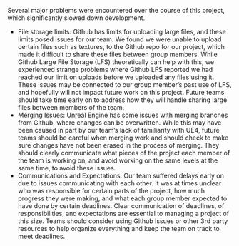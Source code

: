 Several major problems were encountered over the course of this project, which significantly slowed down development.
 - File storage limits: Github has limits for uploading large files, and these limits posed issues for our team. We found we were unable to upload certain files such as textures, to the Github repo for our project, which made it difficult to share these files between group members. While Github Large File Storage (LFS) theoretically can help with this, we experienced strange problems where Github LFS reported we had reached our limit on uploads before we uploaded any files using it. These issues may be connected to our group member’s past use of LFS, and hopefully will not impact future work on this project. Future teams should take time early on to address how they will handle sharing large files between members of the team.
 - Merging Issues: Unreal Engine has some issues with merging branches from Github, where changes can be overwritten. While this may have been caused in part by our team’s lack of familiarity with UE4, future teams should be careful when merging work and should check to make sure changes have not been erased in the process of merging. They should clearly communicate what pieces of the project each member of the team is working on, and avoid working on the same levels at the same time, to avoid these issues.
 - Communications and Expectations: Our team suffered delays early on due to issues communicating with each other. It was at times unclear who was responsible for certain parts of the project, how much progress they were making, and what each group member expected to have done by certain deadlines. Clear communication of deadlines, of responsibilities, and expectations are essential to managing a project of this size. Teams should consider using Github Issues or other 3rd party resources to help organize everything and keep the team on track to meet deadlines.
